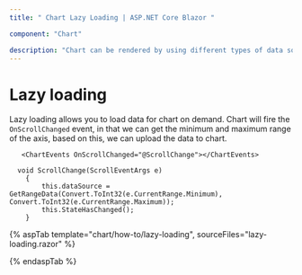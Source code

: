 ```yaml
---
title: " Chart Lazy Loading | ASP.NET Core Blazor "

component: "Chart"

description: "Chart can be rendered by using different types of data source. Lazy loading explains that allows you to load data for chart on demand"
---
```


# Lazy loading

Lazy loading allows you to load data for chart on demand. Chart will fire the `OnScrollChanged` event, in that we can get the minimum and maximum range of the axis, based on this, we can upload the data to chart.

```razor
   <ChartEvents OnScrollChanged="@ScrollChange"></ChartEvents>

  void ScrollChange(ScrollEventArgs e)
    {
        this.dataSource = GetRangeData(Convert.ToInt32(e.CurrentRange.Minimum), Convert.ToInt32(e.CurrentRange.Maximum));
        this.StateHasChanged();
    }

```

{% aspTab template="chart/how-to/lazy-loading", sourceFiles="lazy-loading.razor" %}

{% endaspTab %}
